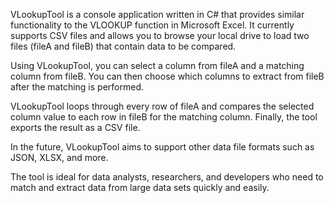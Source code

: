 VLookupTool is a console application written in C# that provides similar functionality to the VLOOKUP function in Microsoft Excel. 
It currently supports CSV files and allows you to browse your local drive to load two files (fileA and fileB) that contain data to be compared.

Using VLookupTool, you can select a column from fileA and a matching column from fileB. 
You can then choose which columns to extract from fileB after the matching is performed. 

VLookupTool loops through every row of fileA and compares the selected column value to each row in fileB for the matching column. 
Finally, the tool exports the result as a CSV file.

In the future, VLookupTool aims to support other data file formats such as JSON, XLSX, and more. 

The tool is ideal for data analysts, researchers, and developers who need to match and extract data from large data sets quickly and easily.
